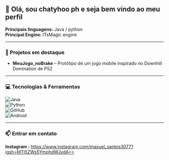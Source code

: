 ## 👾 Olá, sou chatyhoo ph e seja bem vindo ao meu perfil
**Principais linguagens:** Java / python  
**Principal Engine:** ITsMagic engine  

---

### 🚀 Projetos em destaque
- **MeuJogo_noBrake** – Protótipo de um jogo mobile inspirado no Downhill Domination de PS2

---

### 💻 Tecnologias & Ferramentas
![Java](https://img.shields.io/badge/Java-%23ED8B00.svg?style=for-the-badge&logo=openjdk&logoColor=white)  
![Python](https://img.shields.io/badge/Python-3776AB.svg?style=for-the-badge&logo=python&logoColor=white)  
![GitHub](https://img.shields.io/badge/GitHub-%23121011.svg?style=for-the-badge&logo=github&logoColor=white)  
![Android](https://img.shields.io/badge/Android-%233DDC84.svg?style=for-the-badge&logo=android&logoColor=white)

---

### 📫 Entrar em contato
**Instagram :** https://www.instagram.com/maxuel_santos3077?igsh=MTl5ZWs5YmphdWJydA==
